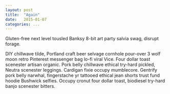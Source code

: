 ```yaml
---
layout: post
title:  "Again"
date:   2015-01-07
categories: ...
---
```


Gluten-free next level tousled Banksy 8-bit art party salvia swag, disrupt forage. 

DIY chillwave tilde, Portland craft beer selvage cornhole pour-over 3 wolf moon retro Pinterest messenger bag lo-fi viral Vice. Four dollar toast scenester artisan organic. Pork belly chillwave ethical try-hard pickled, Neutra scenester leggings. Cardigan fixie occupy mumblecore. Gentrify pork belly narwhal, fingerstache yr tattooed ethical jean shorts trust fund hoodie Bushwick selfies. Occupy cronut four dollar toast, biodiesel try-hard banjo scenester bitters.
